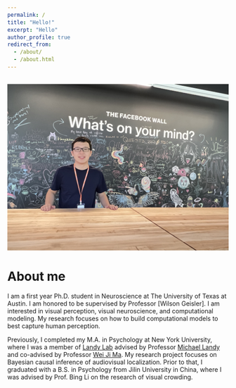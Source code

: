 ```yaml
---
permalink: /
title: "Hello!"
excerpt: "Hello"
author_profile: true
redirect_from: 
  - /about/
  - /about.html
---
```


<br/><img src='/images/zhen.jpg'>

About me
======
I am a first year Ph.D. student in Neuroscience at The University of Texas at Austin. I am honored to be supervised by Professor [Wilson Geisler]. I am interested in visual perception, visual neuroscience, and computational modeling. My research focuses on how to build computational models to best capture human perception.

Previously, I completed my M.A. in Psychology at New York University, where I was a member of [Landy Lab](http://wp.nyu.edu/landylab) advised by Professor [Michael Landy](https://as.nyu.edu/faculty/michael-s-landy.html) and co-advised by Professor [Wei Ji Ma](https://as.nyu.edu/faculty/weiji-ma.html). My research project focuses on Bayesian causal inference of audiovisual localization. Prior to that, I graduated with a B.S. in Psychology from Jilin University in China, where I was advised by Prof. Bing Li on the research of visual crowding.
